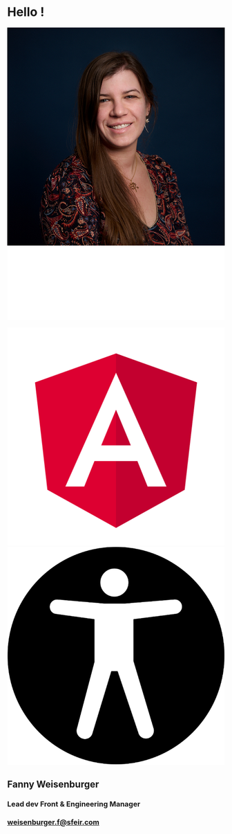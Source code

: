 <!-- .slide: class="speaker-slide" -->

# Hello !

![speaker](./images/fanny.jpeg)
![company](./images/logo-sfeir-blanc.png)

![badge first-badge](./images/angular.png)
![badge third-badge](./images/a11y.png)

<!-- .element: style="display: flex" -->

<h2> Fanny<span> Weisenburger</span></h2>

### Lead dev Front & Engineering Manager

<!-- .element: class="icon-rule icon-first" -->


### weisenburger.f@sfeir.com

<!-- .element: class="icon-mail icon-third" -->
